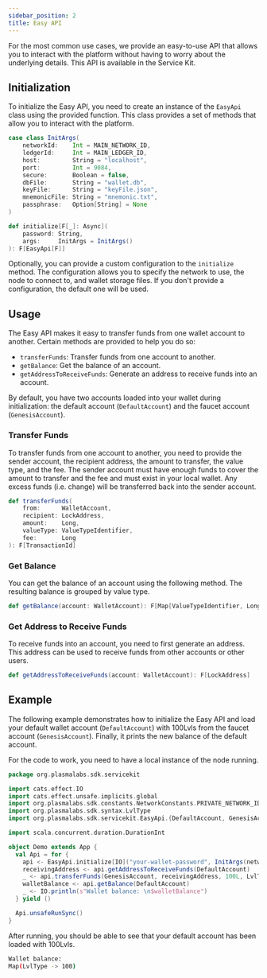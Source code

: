 ```yaml
---
sidebar_position: 2
title: Easy API
---
```


For the most common use cases, we provide an easy-to-use API that allows you to interact with the platform without having 
to worry about the underlying details. This API is available in the Service Kit.

## Initialization

To initialize the Easy API, you need to create an instance of the `EasyApi` class using the provided function. 
This class provides a set of methods that allow you to interact with the platform.

```scala
case class InitArgs(
    networkId:    Int = MAIN_NETWORK_ID,
    ledgerId:     Int = MAIN_LEDGER_ID,
    host:         String = "localhost",
    port:         Int = 9084,
    secure:       Boolean = false,
    dbFile:       String = "wallet.db",
    keyFile:      String = "keyFile.json",
    mnemonicFile: String = "mnemonic.txt",
    passphrase:   Option[String] = None
)

def initialize[F[_]: Async](
    password: String,
    args:     InitArgs = InitArgs()
): F[EasyApi[F]]
```

Optionally, you can provide a custom configuration to the `initialize` method. The configuration allows you to specify the
network to use, the node to connect to, and wallet storage files. If you don't provide a configuration, the default one will be used.

## Usage

The Easy API makes it easy to transfer funds from one wallet account to another. Certain methods are provided to help you do so:

- `transferFunds`: Transfer funds from one account to another.
- `getBalance`: Get the balance of an account.
- `getAddressToReceiveFunds`: Generate an address to receive funds into an account.

By default, you have two accounts loaded into your wallet during initialization: the default account (`DefaultAccount`) and the faucet account (`GenesisAccount`). 

### Transfer Funds

To transfer funds from one account to another, you need to provide the sender account, the recipient address, the amount to transfer, the value type, and the fee. 
The sender account must have enough funds to cover the amount to transfer and the fee and must exist in your local wallet.
Any excess funds (i.e. change) will be transferred back into the sender account.

```scala
def transferFunds(
    from:      WalletAccount,
    recipient: LockAddress,
    amount:    Long,
    valueType: ValueTypeIdentifier,
    fee:       Long
): F[TransactionId]
```

### Get Balance

You can get the balance of an account using the following method. The resulting balance is grouped by value type.

```scala
def getBalance(account: WalletAccount): F[Map[ValueTypeIdentifier, Long]]
```

### Get Address to Receive Funds

To receive funds into an account, you need to first generate an address. This address can be used to receive funds from other accounts or other users.

```scala
def getAddressToReceiveFunds(account: WalletAccount): F[LockAddress]
```

## Example

The following example demonstrates how to initialize the Easy API and load your default wallet account (`DefaultAccount`) 
with 100Lvls from the faucet account (`GenesisAccount`). Finally, it prints the new balance of the default account.

For the code to work, you need to have a local instance of the node running.

```scala
package org.plasmalabs.sdk.servicekit

import cats.effect.IO
import cats.effect.unsafe.implicits.global
import org.plasmalabs.sdk.constants.NetworkConstants.PRIVATE_NETWORK_ID
import org.plasmalabs.sdk.syntax.LvlType
import org.plasmalabs.sdk.servicekit.EasyApi.{DefaultAccount, GenesisAccount, InitArgs}

import scala.concurrent.duration.DurationInt

object Demo extends App {
  val Api = for {
    api <- EasyApi.initialize[IO]("your-wallet-password", InitArgs(networkId = PRIVATE_NETWORK_ID, keyFile = "default.db"))
    receivingAddress <- api.getAddressToReceiveFunds(DefaultAccount)
    _ <- api.transferFunds(GenesisAccount, receivingAddress, 100L, LvlType, 1L).andWait(15.seconds)
    walletBalance <- api.getBalance(DefaultAccount)
    _ <- IO.println(s"Wallet balance: \n$walletBalance")
  } yield ()

  Api.unsafeRunSync()
}
```

After running, you should be able to see that your default account has been loaded with 100Lvls.

```bash
Wallet balance: 
Map(LvlType -> 100)
```